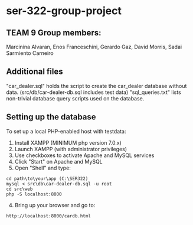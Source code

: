 # ser-322-group-project
## TEAM 9 Group members:
Marcinina Alvaran,
Enos Franceschini,
Gerardo Gaz,
David Morris,
Sadai Sarmiento Carneiro

## Additional files
"car_dealer.sql" holds the script to create the car_dealer database without data. (src/db/car-dealer-db.sql includes test data)
"sql_queries.txt" lists non-trivial database query scripts used on the database.

## Setting up the database
To set up a local PHP-enabled host with testdata:

1. Install XAMPP (MINIMUM php version 7.0.x)
2. Launch XAMPP (with administrator privileges)
3. Use checkboxes to activate Apache and MySQL services
4. Click "Start" on Apache and MySQL
3. Open "Shell" and type:
```
cd path\to\your\app (C:\SER322)
mysql < src\db\car-dealer-db.sql -u root
cd src\web
php -S localhost:8000
```
4. Bring up your browser and go to:
```
http://localhost:8000/cardb.html
```
